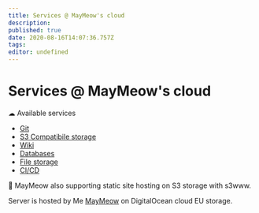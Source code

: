 ```yaml
---
title: Services @ MayMeow's cloud
description: 
published: true
date: 2020-08-16T14:07:36.757Z
tags: 
editor: undefined
---
```


# Services @ MayMeow's cloud


☁ Available services

- [Git](https://git.cloud.themaymeow.com)
- [S3 Compatibile storage](https://s3.cloud.themaymeow.com)
- [Wiki](https://wiki.cloud.themaymeow.com)
- [Databases](https://adminer.cloud.themaymeow.com)
- [File storage](https://next.cloud.themaymeow.com)
- [CI/CD](https://drone.cloud.themaymeow.com)

💜 MayMeow also supporting static site hosting on S3 storage with s3www.

Server is hosted by Me [MayMeow](https://www.themaymeow.com/) on DigitalOcean cloud EU storage.